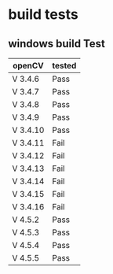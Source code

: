 # build tests

## windows build Test

| openCV   |tested|
|----------|------|
| V 3.4.6  | Pass |
| V 3.4.7  | Pass |
| V 3.4.8  | Pass |
| V 3.4.9  | Pass |
| V 3.4.10 | Pass |
| V 3.4.11 | Fail |
| V 3.4.12 | Fail |
| V 3.4.13 | Fail |
| V 3.4.14 | Fail |
| V 3.4.15 | Fail |
| V 3.4.16 | Fail |
| V 4.5.2  | Pass |
| V 4.5.3  | Pass |
| V 4.5.4  | Pass |
| V 4.5.5  | Pass |
